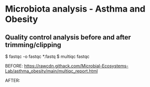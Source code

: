 # Microbiota analysis - Asthma and Obesity

## Quality control analysis before and after trimming/clipping

$ fastqc -o fastqc *.fastq
$ multiqc fastqc

BEFORE:
https://rawcdn.githack.com/Microbial-Ecosystems-Lab/asthma_obesity/main/multiqc_report.html

AFTER:
